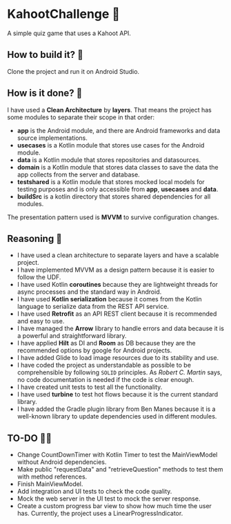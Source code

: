 # KahootChallenge 🎲
A simple quiz game that uses a Kahoot API.

## How to build it? 🔧
Clone the project and run it on Android Studio.

## How is it done? 👷
I have used a **Clean Architecture** by **layers**. That means the project has some modules to separate their scope in that order:
- **app** is the Android module, and there are Android frameworks and data source implementations.
- **usecases** is a Kotlin module that stores use cases for the Android module.
- **data** is a Kotlin module that stores repositories and datasources.
- **domain** is a Kotlin module that stores data classes to save the data the app collects from the server and database.
- **testshared** is a Kotlin module that stores mocked local models for testing purposes and is only accessible from **app**, **usecases** and **data**.
- **buildSrc** is a kotlin directory that stores shared dependencies for all modules.

The presentation pattern used is **MVVM** to survive configuration changes.

## Reasoning 🤔
- I have used a clean architecture to separate layers and have a scalable project.
- I have implemented MVVM as a design pattern because it is easier to follow the UDF.
- I have used Kotlin **coroutines** because they are lightweight threads for async processes and the standard way in Android.
- I have used **Kotlin serialization** because it comes from the Kotlin language to serialize data from the REST API service.
- I have used **Retrofit** as an API REST client because it is recommended and easy to use.
- I have managed the **Arrow** library to handle errors and data because it is a powerful and straightforward library.
- I have applied **Hilt** as DI and **Room** as DB because they are the recommended options by google for Android projects.
- I have added Glide to load image resources due to its stability and use.
- I have coded the project as understandable as possible to be comprehensible by following `SOLID` principles. As _Robert C. Martin_ says, no code documentation is needed if the code is clear enough.
- I have created unit tests to test all the functionality.
- I have used **turbine** to test hot flows because it is the current standard library.
- I have added the Gradle plugin library from Ben Manes because it is a well-known library to update dependencies used in different modules.

## TO-DO 👨‍🔧
- Change CountDownTimer with Kotlin Timer to test the MainViewModel without Android dependencies.
- Make public "requestData" and "retrieveQuestion" methods to test them with method references.
- Finish MainViewModel.
- Add integration and UI tests to check the code quality.
- Mock the web server in the UI test to mock the server response.
- Create a custom progress bar view to show how much time the user has. Currently, the project uses a LinearProgressIndicator.
